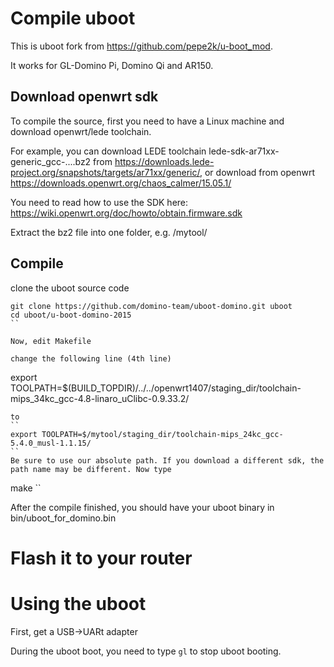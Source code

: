 # Compile uboot

This is uboot fork from https://github.com/pepe2k/u-boot_mod. 

It works for GL-Domino Pi, Domino Qi and AR150.

## Download openwrt sdk
To compile the source, first you need to have a Linux machine and download openwrt/lede toolchain.

For example, you can download LEDE toolchain lede-sdk-ar71xx-generic_gcc-....bz2 from https://downloads.lede-project.org/snapshots/targets/ar71xx/generic/, or download from openwrt https://downloads.openwrt.org/chaos_calmer/15.05.1/ 

You need to read how to use the SDK here: https://wiki.openwrt.org/doc/howto/obtain.firmware.sdk 

Extract the bz2 file into one folder, e.g. /mytool/

## Compile

clone the uboot source code
```
git clone https://github.com/domino-team/uboot-domino.git uboot
cd uboot/u-boot-domino-2015
``

Now, edit Makefile

change the following line (4th line)
```
export TOOLPATH=$(BUILD_TOPDIR)/../../openwrt1407/staging_dir/toolchain-mips_34kc_gcc-4.8-linaro_uClibc-0.9.33.2/
```
to
``
export TOOLPATH=$/mytool/staging_dir/toolchain-mips_24kc_gcc-5.4.0_musl-1.1.15/
``
Be sure to use our absolute path. If you download a different sdk, the path name may be different. Now type

```
make
``

After the compile finished, you should have your uboot binary in bin/uboot_for_domino.bin

# Flash it to your router



# Using the uboot

First, get a USB->UARt adapter

During the uboot boot, you need to type `gl` to stop uboot booting.




